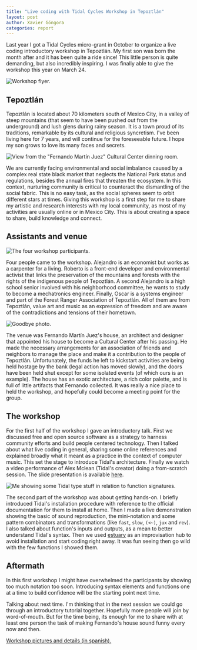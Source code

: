 ```yaml
---
title: "Live coding with Tidal Cycles Workshop in Tepoztlán"
layout: post
author: Xavier Góngora
categories: report
---
```

Last year I got a Tidal Cycles micro-grant in October to organize a live coding introductory workshop in Tepoztlán.
My first son was born the month after and it has been quite a ride since!
This little person is quite demanding, but also incredibly inspiring.
I was finally able to give the workshop this year on March 24.

![Workshop flyer.](/imgs/2024-tidal-init/cartel.png)

## Tepoztlán

Tepoztlán is located about 70 kilometers south of Mexico City, in a valley of steep mountains (that seem to have been pushed out from the underground) and lush glens during rainy season.
It is a town proud of its traditions, remarkable by its cultural and religious syncretism.
I've been living here for 7 years, and will continue for the foreseeable future. I hope my son grows to love its many faces and secrets.

![View from the "Fernando Martín Juez" Cultural Center dinning room.](/imgs/2024-tidal-init/5.jpg)

We are currently facing environmental and social imbalance caused by a complex
real state black market that neglects the National Park status and regulations,
besides the annual fires that threaten the ecosystem.
In this context, nurturing community is critical to counteract the dismantling of the social fabric. 
This is no easy task, as the social spheres seem to orbit different stars at times. 
Giving this workshop is a first step for me to share my artistic and research interests with my local community, as most of my activities are usually online or in Mexico City. This is about creating a space to share, build knowledge and connect.

## Assistants and venue

![The four workshop participants.](/imgs/2024-tidal-init/7.jpg)

Four people came to the workshop. Alejandro is an economist but works as a carpenter for a living.
Roberto is a front-end developer and environmental activist that links the preservation of the mountains and forests with 
the rights of the indigenous people of Tepoztlán.
A second Alejandro is a high school senior involved with his neighborhood committee, he wants to study to become a mechatronics engineer.
Finally, Oscar is a systems engineer and part of the Forest Ranger Association of Tepoztlán.
All of them are from Tepoztlán, value art and music as an expression of freedom and are aware of the contradictions and tensions of their hometown.

![Goodbye photo.](/imgs/2024-tidal-init/8.jpg)

The venue was Fernando Martín Juez's house, an architect and designer that appointed his house to become a Cultural Center after his passing.
He made the necessary arrangements for an association of friends and neighbors to manage the place and make it a contribution to the people of Tepoztlán.
Unfortunately, the funds he left to kickstart activities are being held hostage by the bank (legal action has moved slowly), 
and the doors have been held shut except for some isolated events (of which ours is an example).
The house has an exotic architecture, a rich color palette, and is full of little artifacts that Fernando collected.
It was really a nice place to held the workshop, and hopefully could become a meeting point for the group.

## The workshop

For the first half of the workshop I gave an introductory talk. 
First we discussed free and open source software as a
strategy to harness community efforts and build people centered technology.
Then I talked about what live coding in general, sharing some online references and
explained broadly what it meant as a practice in the context of computer music.
This set the stage to introduce Tidal's architecture. 
Finally we watch a video performance of Alex Mclean (Tidal's creator) doing a from-scratch session.
The slide presentation is available [here](https://docs.google.com/presentation/d/e/2PACX-1vQ8h38f0t9CYkyP1UftIe1l-mmtrQjxeYh7i5sU4nfKoINEiV3xXKlgnFXlWsV3QWcKoNI94d-5RFfU/pub?start=false&loop=false&delayms=0).

![Me showing some Tidal type stuff in relation to function signatures.](/imgs/2024-tidal-init/3.jpg)

The second part of the workshop was about getting hands-on.
I briefly introduced Tidal's installation procedure with reference to the official documentation for them to install at home.
Then I made a live demonstration showing the basic of sound reproduction, the mini-notation and some pattern combinators and
transformations (like `fast`, `slow`, `(<~)`, `jux` and `rev`). I also talked about function's inputs and outputs, as a mean
to better understand Tidal's syntax.
Then we used [estuary](https://estuary.mcmaster.ca) as an improvisation hub to avoid installation and start coding right away.
It was fun seeing then go wild with the few functions I showed them.

## Aftermath

In this first workshop I might have overwhelmed the participants by showing too much notation too soon.
Introducing syntax elements and functions one at a time to build confidence will be the starting point next time.

Talking about next time. I'm thinking that in the next session we could go through an introductory tutorial together. 
Hopefully more people will join by word-of-mouth. But for the time being, its enough for me to share with at least
one person the task of making Fernando's house sound funny every now and then.

[Workshop pictures and details (in spanish).](/actividades/2024-tidal-init.html)
